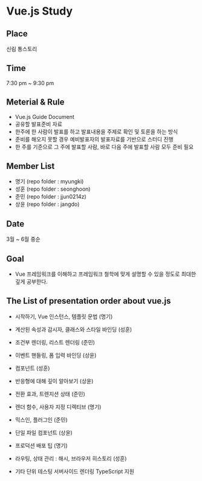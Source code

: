 # Vue.js Study

## Place
신림 통스토리

## Time
7:30 pm ~ 9:30 pm

## Meterial & Rule
- Vue.js Guide Document
- 공유할 발표준비 자료
- 한주에 한 사람이 발표를 하고 발표내용을 주제로 확인 및 토론을 하는 방식
- 준비를 해오지 못할 경우 예비발표자의 발표자료를 기반으로 스터디 진행
- 한 주를 기준으로 그 주에 발표할 사람, 바로 다음 주에 발표할 사람 모두 준비 필요

## Member List
- 명기 (repo folder : myungki)
- 성훈 (repo folder : seonghoon)
- 준민 (repo folder : jjun0214z)
- 상윤 (repo folder : jangdo)

## Date
3월 ~ 6월 중순

## Goal
- Vue 프레임워크를 이해하고 프레임워크 철학에 맞게 설명할 수 있을 정도로 최대한 깊게 공부한다.

## The List of presentation order about vue.js
- 시작하기, Vue 인스턴스, 템플릿 문법 (명기)
- 계산된 속성과 감시자, 클래스와 스타일 바인딩 (성훈)
- 조건부 렌더링, 리스트 렌더링 (준민)
- 이벤트 핸들링, 폼 입력 바인딩 (상윤)
- 컴포넌트 (성훈)
- 반응형에 대해 깊이 알아보기 (상윤)
- 전환 효과, 트렌지션 상태  (준민)
- 렌더 함수, 사용자 지정 디렉티브 (명기)
- 믹스인, 플러그인 (준민)
- 단일 파일 컴포넌트 (상윤)
- 프로덕션 배포 팁 (명기)
- 라우팅, 상태 관리 : 해시, 브라우저 히스토리 (성훈)

- 기타
단위 테스팅
서버사이드 렌더링
TypeScript 지원